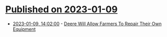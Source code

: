 # [Published on 2023-01-09](index.md)

* [2023-01-09, 14:02:00](https://yro.slashdot.org/story/23/01/09/141245/deere-will-allow-farmers-to-repair-their-own-equipment?utm_source=rss1.0mainlinkanon&utm_medium=feed) - [Deere Will Allow Farmers To Repair Their Own Equipment](https://yro.slashdot.org/story/23/01/09/141245/deere-will-allow-farmers-to-repair-their-own-equipment?utm_source=rss1.0mainlinkanon&utm_medium=feed)
